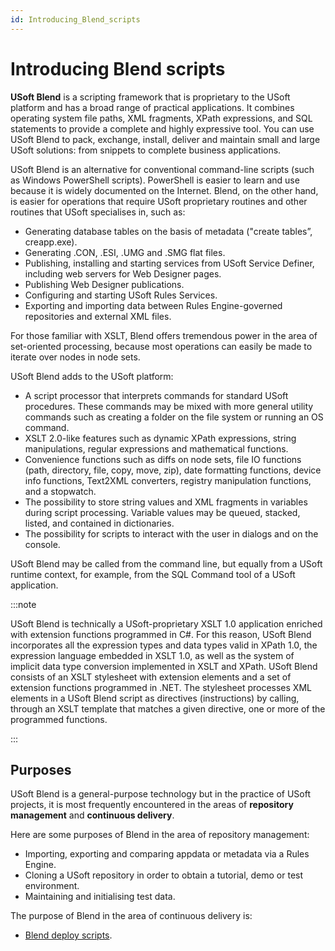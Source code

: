 ```yaml
---
id: Introducing_Blend_scripts
---
```


# Introducing Blend scripts

**USoft Blend** is a scripting framework that is proprietary to the USoft platform and has a broad range of practical applications. It combines operating system file paths, XML fragments, XPath expressions, and SQL statements to provide a complete and highly expressive tool. You can use USoft Blend to pack, exchange, install, deliver and maintain small and large USoft solutions: from snippets to complete business applications.

USoft Blend is an alternative for conventional command-line scripts (such as Windows PowerShell scripts). PowerShell is easier to learn and use because it is widely documented on the Internet. Blend, on the other hand, is easier for operations that require USoft proprietary routines and other routines that USoft specialises in, such as:

- Generating database tables on the basis of metadata ("create tables”, creapp.exe).
- Generating .CON, .ESI, .UMG and .SMG flat files.
- Publishing, installing and starting services from USoft Service Definer, including web servers for Web Designer pages.
- Publishing Web Designer publications.
- Configuring and starting USoft Rules Services.
- Exporting and importing data between Rules Engine-governed repositories and external XML files.

For those familiar with XSLT, Blend offers tremendous power in the area of set-oriented processing, because most operations can easily be made to iterate over nodes in node sets.

USoft Blend adds to the USoft platform:

- A script processor that interprets commands for standard USoft procedures. These commands may be mixed with more general utility commands such as creating a folder on the file system or running an OS command.
- XSLT 2.0-like features such as dynamic XPath expressions, string manipulations, regular expressions and mathematical functions.
- Convenience functions such as diffs on node sets, file IO functions (path, directory, file, copy, move, zip), date formatting functions, device info functions, Text2XML converters, registry manipulation functions, and a stopwatch.
- The possibility to store string values and XML fragments in variables during script processing. Variable values may be queued, stacked, listed, and contained in dictionaries.
- The possibility for scripts to interact with the user in dialogs and on the console.

USoft Blend may be called from the command line, but equally from a USoft runtime context, for example, from the SQL Command tool of a USoft application.


:::note

USoft Blend is technically a USoft-proprietary XSLT 1.0 application enriched with extension functions programmed in C#. For this reason, USoft Blend incorporates all the expression types and data types valid in XPath 1.0, the expression language embedded in XSLT 1.0, as well as the system of implicit data type conversion implemented in XSLT and XPath.
USoft Blend consists of an XSLT stylesheet with extension elements and a set of extension functions programmed in .NET. The stylesheet processes XML elements in a USoft Blend script as directives (instructions) by calling, through an XSLT template that matches a given directive, one or more of the programmed functions.

:::

## Purposes

USoft Blend is a general-purpose technology but in the practice of USoft projects, it is most frequently encountered in the areas of **repository management** and **continuous delivery**.

Here are some purposes of Blend in the area of repository management:

- Importing, exporting and comparing appdata or metadata via a Rules Engine.
- Cloning a USoft repository in order to obtain a tutorial, demo or test environment.
- Maintaining and initialising test data.

The purpose of Blend in the area of continuous delivery is:

- [Blend deploy scripts](/docs/Continuous_delivery/Blend_deploy_scripts/Blend_deploy_scripts.md).